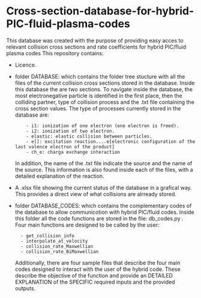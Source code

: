 # Cross-section-database-for-hybrid-PIC-fluid-plasma-codes
This database was created with the purpose of providing easy acces to relevant collision cross sections and rate coefficients for hybrid PIC/fluid plasma codes
This repository contains: 

- Licence.

- folder DATABASE: which contains the folder tree stucture with all the files of the current collision cross sections stored in the database. Inside this database the are two sections. To navigate inside the database, the most electronegative particle is identified in the first place, then the colliding partner, type of collision process and the .txt file containing the cross section values. The type of processes currently stored in the database are:

          - i1: ionization of one electron (one electron is freed).
          - i2: ionization of two electron.
          - elastic: elastic collision between particles.
          - e[]: excitation reaction....e[electronic configuration of the last valence electron of the product]
          - ch_e: charga exchange interaction
          
   In addition, the name of the .txt file indicate the source and the name of the source. This information is also found inside each of the files, with a detailed explanation of the reaction.
       
- A .xlsx file showing the current status of the database in a grafical way. This provides a direct view of what collisions are alrready stored.

- folder DATABASE_CODES: which contains the complementary codes of the database to allow communicotion with hybrid PIC/fluid codes. Inside this folder all the code functions are stored in the file: db_codes.py . Four main functions are designed to be called by the user:


        - get_collision_info
        - interpolate_at_velocity
        - collision_rate_Maxwellian
        - collision_rate_BiMaxwellian
        
   Additionally, there are four sample files that describe the four main codes designed to interact with the user of the hybrid code. These describe the objective of the function and provide an DETAILED EXPLANATION of the SPECIFIC required inputs and the provided outputs.
